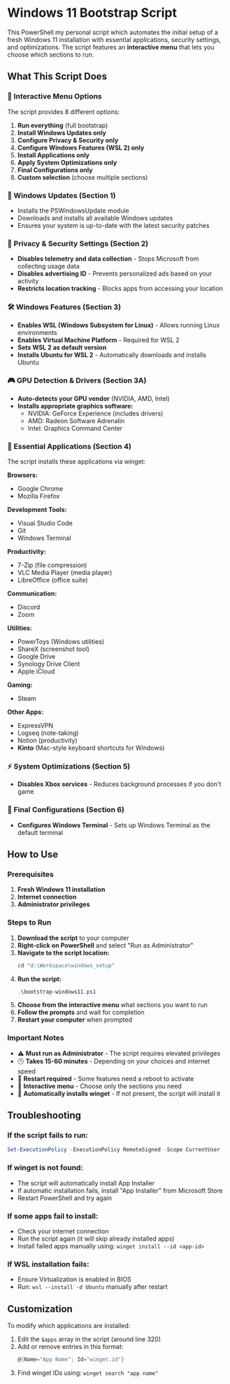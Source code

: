 # Windows 11 Bootstrap Script

This PowerShell my personal script which automates the initial setup of a fresh Windows 11 installation with essential applications, security settings, and optimizations. The script features an **interactive menu** that lets you choose which sections to run.

## What This Script Does

### 🎯 Interactive Menu Options
The script provides 8 different options:
1. **Run everything** (full bootstrap)
2. **Install Windows Updates only**
3. **Configure Privacy & Security only**
4. **Configure Windows Features (WSL 2) only**
5. **Install Applications only**
6. **Apply System Optimizations only**
7. **Final Configurations only**
8. **Custom selection** (choose multiple sections)

### 🔄 Windows Updates (Section 1)
- Installs the PSWindowsUpdate module
- Downloads and installs all available Windows updates
- Ensures your system is up-to-date with the latest security patches

### 🔐 Privacy & Security Settings (Section 2)
- **Disables telemetry and data collection** - Stops Microsoft from collecting usage data
- **Disables advertising ID** - Prevents personalized ads based on your activity
- **Restricts location tracking** - Blocks apps from accessing your location

### 🛠️ Windows Features (Section 3)
- **Enables WSL (Windows Subsystem for Linux)** - Allows running Linux environments
- **Enables Virtual Machine Platform** - Required for WSL 2
- **Sets WSL 2 as default version**
- **Installs Ubuntu for WSL 2** - Automatically downloads and installs Ubuntu

### 🎮 GPU Detection & Drivers (Section 3A)
- **Auto-detects your GPU vendor** (NVIDIA, AMD, Intel)
- **Installs appropriate graphics software:**
  - NVIDIA: GeForce Experience (includes drivers)
  - AMD: Radeon Software Adrenalin
  - Intel: Graphics Command Center

### 📱 Essential Applications (Section 4)
The script installs these applications via winget:

**Browsers:**
- Google Chrome
- Mozilla Firefox

**Development Tools:**
- Visual Studio Code
- Git
- Windows Terminal

**Productivity:**
- 7-Zip (file compression)
- VLC Media Player (media player)
- LibreOffice (office suite)

**Communication:**
- Discord
- Zoom

**Utilities:**
- PowerToys (Windows utilities)
- ShareX (screenshot tool)
- Google Drive
- Synology Drive Client
- Apple iCloud

**Gaming:**
- Steam

**Other Apps:**
- ExpressVPN
- Logseq (note-taking)
- Notion (productivity)
- **Kinto** (Mac-style keyboard shortcuts for Windows)

### ⚡ System Optimizations (Section 5)
- **Disables Xbox services** - Reduces background processes if you don't game

### 🎯 Final Configurations (Section 6)
- **Configures Windows Terminal** - Sets up Windows Terminal as the default terminal

## How to Use

### Prerequisites
1. **Fresh Windows 11 installation**
2. **Internet connection**
3. **Administrator privileges**

### Steps to Run
1. **Download the script** to your computer
2. **Right-click on PowerShell** and select "Run as Administrator"
3. **Navigate to the script location:**
   ```powershell
   cd "d:\Workspace\windows_setup"
   ```
4. **Run the script:**
   ```powershell
   .\bootstrap-windows11.ps1
   ```
5. **Choose from the interactive menu** what sections you want to run
6. **Follow the prompts** and wait for completion
7. **Restart your computer** when prompted

### Important Notes
- ⚠️ **Must run as Administrator** - The script requires elevated privileges
- 🕒 **Takes 15-60 minutes** - Depending on your choices and internet speed
- 🔄 **Restart required** - Some features need a reboot to activate
- 🎯 **Interactive menu** - Choose only the sections you need
- 📝 **Automatically installs winget** - If not present, the script will install it

## Troubleshooting

### If the script fails to run:
```powershell
Set-ExecutionPolicy -ExecutionPolicy RemoteSigned -Scope CurrentUser
```

### If winget is not found:
- The script will automatically install App Installer
- If automatic installation fails, install "App Installer" from Microsoft Store
- Restart PowerShell and try again

### If some apps fail to install:
- Check your internet connection
- Run the script again (it will skip already installed apps)
- Install failed apps manually using: `winget install --id <app-id>`

### If WSL installation fails:
- Ensure Virtualization is enabled in BIOS
- Run: `wsl --install -d Ubuntu` manually after restart

## Customization

To modify which applications are installed:

1. Edit the `$apps` array in the script (around line 320)
2. Add or remove entries in this format:
   ```powershell
   @{Name="App Name"; Id="winget.id"}
   ```
3. Find winget IDs using: `winget search "app name"`
